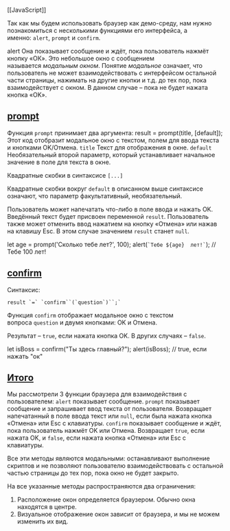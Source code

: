[[JavaScript]]

Так как мы будем использовать браузер как демо-среду, нам нужно познакомиться с несколькими функциями его интерфейса, а именно: `alert`, `prompt` и `confirm`.

alert
Она показывает сообщение и ждёт, пока пользователь нажмёт кнопку «ОК».
Это небольшое окно с сообщением называется _модальным окном_. Понятие _модальное_ означает, что пользователь не может взаимодействовать с интерфейсом остальной части страницы, нажимать на другие кнопки и т.д. до тех пор, пока взаимодействует с окном. В данном случае – пока не будет нажата кнопка «OK».

## [prompt](https://learn.javascript.ru/alert-prompt-confirm#prompt)

Функция `prompt` принимает два аргумента:
result = prompt(title, [default]);
Этот код отобразит модальное окно с текстом, полем для ввода текста и кнопками OK/Отмена.
`title`
Текст для отображения в окне.
`default`
Необязательный второй параметр, который устанавливает начальное значение в поле для текста в окне.

Квадратные скобки в синтаксисе `[...]`

Квадратные скобки вокруг `default` в описанном выше синтаксисе означают, что параметр факультативный, необязательный.

Пользователь может напечатать что-либо в поле ввода и нажать OK. Введённый текст будет присвоен переменной `result`. Пользователь также может отменить ввод нажатием на кнопку «Отмена» или нажав на клавишу Esc. В этом случае значением `result` станет `null`.

let age = prompt('Сколько тебе лет?', 100); alert(`` `Тебе ${age}  лет!` ``);  // Тебе 100 лет!

## [confirm](https://learn.javascript.ru/alert-prompt-confirm#confirm)

Синтаксис:

``` result `=` `confirm``(`question`)``;` ```

Функция `confirm` отображает модальное окно с текстом вопроса `question` и двумя кнопками: OK и Отмена.

Результат – `true`, если нажата кнопка OK. В других случаях – `false`.

let isBoss = confirm("Ты здесь главный?");
alert(isBoss); // true, если нажать "ок"

## [Итого](https://learn.javascript.ru/alert-prompt-confirm#itogo)

Мы рассмотрели 3 функции браузера для взаимодействия с пользователем:
`alert`
показывает сообщение.
`prompt`
показывает сообщение и запрашивает ввод текста от пользователя. Возвращает напечатанный в поле ввода текст или `null`, если была нажата кнопка «Отмена» или Esc с клавиатуры.
`confirm`
показывает сообщение и ждёт, пока пользователь нажмёт OK или Отмена. Возвращает `true`, если нажата OK, и `false`, если нажата кнопка «Отмена» или Esc с клавиатуры.

Все эти методы являются модальными: останавливают выполнение скриптов и не позволяют пользователю взаимодействовать с остальной частью страницы до тех пор, пока окно не будет закрыто.

На все указанные методы распространяются два ограничения:

1. Расположение окон определяется браузером. Обычно окна находятся в центре.
2. Визуальное отображение окон зависит от браузера, и мы не можем изменить их вид.
